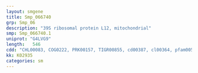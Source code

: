 ```yaml
---
layout: smgene
title: Smp_066740
grp: Smp_06
description: "39S ribosomal protein L12, mitochondrial"
smp: Smp_066740.1
uniprot: "G4LVG9"
length:   546
cdd: "CHL00083, COG0222, PRK00157, TIGR00855, cd00387, cl00364, pfam00542"
kk: K02935
categories: sm
---
```

